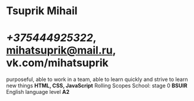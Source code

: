 # **Tsuprik Mihail**
# *+375444925322*, mihatsuprik@mail.ru, vk.com/mihatsuprik
purposeful, able to work in a team, able to learn quickly and strive to learn new things
**HTML, CSS, JavaScript**
Rolling Scopes School: stage 0
**BSUIR**
English language level **A2**